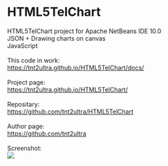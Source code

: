 # HTML5TelChart
HTML5TelChart project for Apache NetBeans IDE 10.0<br />
JSON + Drawing charts on canvas<br />
JavaScript<br />
<br />
This code in work:<br />
<a href = "https://tnt2ultra.github.io/HTML5TelChart/docs/">https://tnt2ultra.github.io/HTML5TelChart/docs/</a>
<br /><br />
Project page:<br />
<a href = "https://tnt2ultra.github.io/HTML5TelChart/">https://tnt2ultra.github.io/HTML5TelChart/</a>
<br /><br />
Repositary:<br />
<a href = "https://github.com/tnt2ultra/HTML5TelChart">https://github.com/tnt2ultra/HTML5TelChart</a>
<br /><br />
Author page:<br />
<a href = "https://github.com/tnt2ultra">https://github.com/tnt2ultra</a>
<br /><br />
Screenshot:<br />
<img src="https://tnt2ultra.github.io/HTML5TelChart/docs/screen1.png" />
